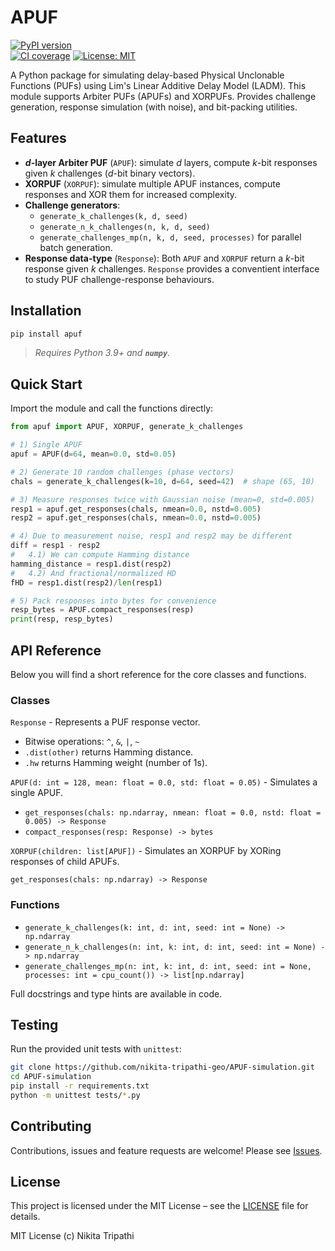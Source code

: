 # APUF

[![PyPI version](https://img.shields.io/pypi/v/apuf.svg)](https://pypi.org/project/apuf)  
[![CI coverage](https://github.com/nikita-tripathi-geo/APUF-simulation/actions/workflows/package-ci.yml/badge.svg)](https://github.com/nikita-tripathi-geo/APUF-simulation/actions/workflows/package-ci.yml)
[![License: MIT](https://img.shields.io/badge/license-MIT-blue.svg)](LICENSE)


A Python package for simulating delay-based Physical Unclonable Functions (PUFs) using Lim's Linear Additive Delay Model (LADM).
This module supports Arbiter PUFs (APUFs) and XORPUFs.
Provides challenge generation, response simulation (with noise), and bit-packing utilities.

## Features

- **$d$-layer Arbiter PUF** (`APUF`): simulate $d$ layers, compute $k$-bit responses given $k$ challenges ($d$-bit binary vectors).
- **XORPUF** (`XORPUF`): simulate multiple APUF instances, compute responses and XOR them for increased complexity.
- **Challenge generators**:  
  - `generate_k_challenges(k, d, seed)`   
  - `generate_n_k_challenges(n, k, d, seed)`  
  - `generate_challenges_mp(n, k, d, seed, processes)` for parallel batch generation.  
- **Response data-type** (`Response`): Both `APUF` and `XORPUF` return a $k$-bit response given $k$ challenges. `Response` provides a conventient interface to study PUF challenge-response behaviours.


## Installation

```bash
pip install apuf
```

> *Requires Python 3.9+ and **`numpy`**.*

## Quick Start

Import the module and call the functions directly:

```python
from apuf import APUF, XORPUF, generate_k_challenges

# 1) Single APUF
apuf = APUF(d=64, mean=0.0, std=0.05)

# 2) Generate 10 random challenges (phase vectors)
chals = generate_k_challenges(k=10, d=64, seed=42)  # shape (65, 10)

# 3) Measure responses twice with Gaussian noise (mean=0, std=0.005)
resp1 = apuf.get_responses(chals, nmean=0.0, nstd=0.005)
resp2 = apuf.get_responses(chals, nmean=0.0, nstd=0.005)

# 4) Due to measurement noise, resp1 and resp2 may be different
diff = resp1 - resp2
#   4.1) We can compute Hamming distance
hamming_distance = resp1.dist(resp2)
#   4.2) And fractional/normalized HD
fHD = resp1.dist(resp2)/len(resp1)

# 5) Pack responses into bytes for convenience
resp_bytes = APUF.compact_responses(resp)
print(resp, resp_bytes)

```

## API Reference
Below you will find a short reference for the core classes and functions.

### Classes

`Response` - Represents a PUF response vector.

+ Bitwise operations: `^`, `&`, `|`, `~`
+ `.dist(other)` returns Hamming distance.
+ `.hw` returns Hamming weight (number of 1s).

`APUF(d: int = 128, mean: float = 0.0, std: float = 0.05)` - Simulates a single APUF.

+ `get_responses(chals: np.ndarray, nmean: float = 0.0, nstd: float = 0.005) -> Response`
+ `compact_responses(resp: Response) -> bytes`

`XORPUF(children: list[APUF])` - Simulates an XORPUF by XORing responses of child APUFs.

`get_responses(chals: np.ndarray) -> Response`


### Functions
+ `generate_k_challenges(k: int, d: int, seed: int = None) -> np.ndarray`
+ `generate_n_k_challenges(n: int, k: int, d: int, seed: int = None) -> np.ndarray`
+ `generate_challenges_mp(n: int, k: int, d: int, seed: int = None, processes: int = cpu_count()) -> list[np.ndarray]`

Full docstrings and type hints are available in code.


## Testing

Run the provided unit tests with `unittest`:

```bash
git clone https://github.com/nikita-tripathi-geo/APUF-simulation.git
cd APUF-simulation
pip install -r requirements.txt
python -m unittest tests/*.py
```

## Contributing

Contributions, issues and feature requests are welcome!
Please see [Issues](https://github.com/nikita-tripathi-geo/APUF-simulation/issues).

## License
This project is licensed under the MIT License – see the [LICENSE](LICENSE) file for details.

MIT License (c) Nikita Tripathi
